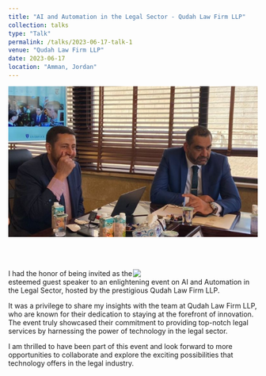 ```yaml
---
title: "AI and Automation in the Legal Sector - Qudah Law Firm LLP"
collection: talks
type: "Talk"
permalink: /talks/2023-06-17-talk-1
venue: "Qudah Law Firm LLP"
date: 2023-06-17
location: "Amman, Jordan"
---
```



[![alt text](/images/qudah.PNG "AI and Automation in the Legal Sector - Qudah Law Firm LLP")](https://www.linkedin.com/posts/qudah-law-firm_lawfirm-ai-innovation-activity-7075887265217921024-rj7J?utm_source=share&utm_medium=member_desktop)

<br>
<br>

<a href="https://www.linkedin.com/posts/qudah-law-firm_lawfirm-ai-innovation-activity-7075887265217921024-rj7J?utm_source=share&utm_medium=member_desktop"><img src="https://media.licdn.com/dms/image/D4D22AQFiQ40EErhgkw/feedshare-shrink_2048_1536/0/1687022986878?e=1693440000&v=beta&t=kASvt4WIWiIh71NIdx2tLITGNPQQG49cBcMoEGU7O-w" width="50%" align="right"></a>
I had the honor of being invited as the esteemed guest speaker to an enlightening event on AI and Automation in the Legal Sector, hosted by the prestigious Qudah Law Firm LLP.

It was a privilege to share my insights with the team at Qudah Law Firm LLP, who are known for their dedication to staying at the forefront of innovation. The event truly showcased their commitment to providing top-notch legal services by harnessing the power of technology in the legal sector.

I am thrilled to have been part of this event and look forward to more opportunities to collaborate and explore the exciting possibilities that technology offers in the legal industry.